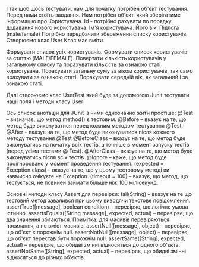 І так щоб щось тестувати, нам для початку потрібен об'єкт тестування. Перед нами стоїть завдання.
Нам потрібен об'єкт, який зберігатиме інформацію про Користувача.
Id - потрібно рахувати по порядку додавання нового користувача.
Ім'я користувача.
Його вік.
Підлога (male/female)
Потрібно передбачити збереження списку користувачів.
Створюємо клас User
Клас має вміти.

Формувати список усіх користувачів.
Формувати список користувачів за статтю (MALE/FEMALE).
Повертати кількість користувачів у загальному списку та порахувати кількість за ознакою статі користувача.
Порахувати загальну суму за віком користувачів, так само врахувати за ознакою статі.
Порахувати середній вік, як загальний і за ознакою статі.

Далі створюємо клас UserTest який буде за допомогою Junit тестувати наші поля і методи класу User

Ось список анотацій для JUnit із ними однозначно жити простіше:
@Test – визначає, що метод method() є тестовим.
@Before – вказує на те, що метод буде виконуватися перед кожним методом тестування @Test.
@After – вказує на те, що метод буде виконуватися після кожного методу тестування @Test
@BeforeClass – вказує на те, що метод буде виконуватись на початку всіх тестів,
а точніше в момент запуску тестів (перед усіма тестами @ Test).
@AfterClass – вказує на те, що метод буде виконуватись після всіх тестів.
@Ignore – каже, що метод буде проігноровано у момент проведення тестування.
(expected = Exception.class) – вказує на те, що у цьому тестовому методі
ви навмисно очікуєте на Exception.
(timeout = 100) – вказує, що метод, що тестується, не повинен займати більше ніж 100 мілісекунд.

Основні методи класу Assert для перевірки:
fail(String) – вказує на те що тестовий метод завалився при цьому виводячи текстове повідомлення.
assertTrue([message], boolean condition) – перевіряє, що логічне умова істинно.
assertsEquals([String message], expected, actual) – перевіряє, що два значення збігаються.
Примітка: для масивів перевіряються посилання, а не вміст масивів.
assertNull([message], object) – перевіряє, що об'єкт є порожнім null.
assertNotNull([message], object) – перевіряє, що об'єкт перестав бути порожнім null.
assertSame([String], expected, actual) – перевіряє, що обидві змінні відносяться до одного об'єкта.
assertNotSame([String], expected, actual) – перевіряє, що обидві змінні відносяться до різних об'єктів.
